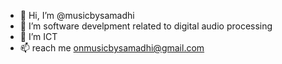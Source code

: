 - 👋 Hi, I’m @musicbysamadhi
- 👀 I’m software develpment related to digital audio processing
- 🌱 I’m ICT
- 📫 reach me onmusicbysamadhi@gmail.com

<!---
musicbysamadhi/musicbysamadhi is a ✨ special ✨ repository because its `README.md` (this file) appears on your GitHub profile.
You can click the Preview link to take a look at your changes.
--->
